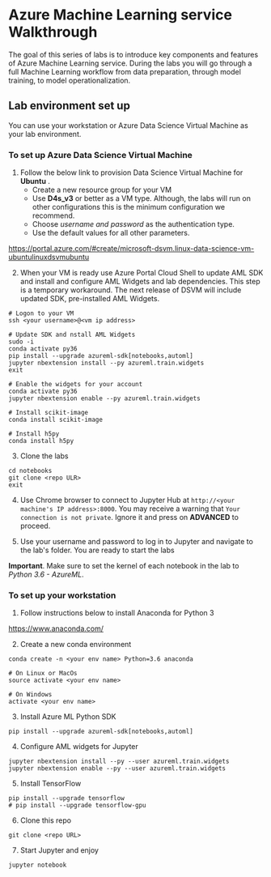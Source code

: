 # Azure Machine Learning service Walkthrough

The goal of this series of labs is to introduce key components and features of Azure Machine Learning service. During the labs
you will go through a full Machine Learning workflow from data preparation, through model training, to model operationalization.


## Lab environment set up

You can use your workstation or Azure Data Science Virtual Machine as your lab environment.

### To set up Azure Data Science Virtual Machine

1. Follow the below link to provision Data Science Virtual Machine for **Ubuntu** . 
   - Create a new resource group for your VM
   - Use **D4s_v3** or better as a VM type. Although, the labs will run on other configurations this is the minimum configuration we recommend. 
   - Choose *username and password* as the authentication type. 
   - Use the default values for all other parameters.

 https://portal.azure.com/#create/microsoft-dsvm.linux-data-science-vm-ubuntulinuxdsvmubuntu

2. When your VM is ready use Azure Portal Cloud Shell to update AML SDK and install and configure AML Widgets and lab dependencies. This step is a temporary workaround.
The next release of DSVM will include updated SDK, pre-installed AML Widgets.

```
# Logon to your VM
ssh <your username>@<vm ip address>

# Update SDK and nstall AML Widgets
sudo -i
conda activate py36 
pip install --upgrade azureml-sdk[notebooks,automl]
jupyter nbextension install --py azureml.train.widgets
exit

# Enable the widgets for your account
conda activate py36
jupyter nbextension enable --py azureml.train.widgets

# Install scikit-image
conda install scikit-image

# Install h5py
conda install h5py
```
3. Clone the labs
```
cd notebooks
git clone <repo ULR>
exit
```

4. Use Chrome browser to connect to Jupyter Hub at `http://<your machine's IP address>:8000`. 
You may receive a warning that `Your connection is not private`. Ignore it and press on **ADVANCED** to proceed.

5. Use your username and password to log in to Jupyter and navigate to the lab's folder. You are ready to start the labs


**Important**. Make sure to set the kernel of each notebook in the lab to *Python 3.6 - AzureML*.




### To set up your workstation

1. Follow instructions below to install Anaconda for Python 3

https://www.anaconda.com/

2. Create a new conda environment

```
conda create -n <your env name> Python=3.6 anaconda

# On Linux or MacOs
source activate <your env name>

# On Windows 
activate <your env name>
```

3. Install Azure ML Python SDK
```
pip install --upgrade azureml-sdk[notebooks,automl]
```

4. Configure AML widgets for Jupyter
```
jupyter nbextension install --py --user azureml.train.widgets
jupyter nbextension enable --py --user azureml.train.widgets
```

5. Install TensorFlow
```
pip install --upgrade tensorflow
# pip install --upgrade tensorflow-gpu
```

6. Clone this repo
```
git clone <repo URL>
```

7. Start Jupyter and enjoy
```
jupyter notebook
```











